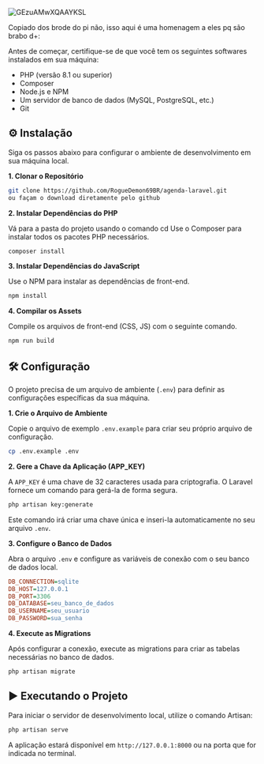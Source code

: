 
![GEzuAMwXQAAYKSL](https://github.com/user-attachments/assets/7fe12dc9-701d-4b64-b759-c53a5f3878c4)



Copiado dos brode do pi não, isso aqui é uma homenagem a eles pq são brabo d+:

Antes de começar, certifique-se de que você tem os seguintes softwares instalados em sua máquina:

* PHP (versão 8.1 ou superior)
* Composer
* Node.js e NPM
* Um servidor de banco de dados (MySQL, PostgreSQL, etc.)
* Git

## ⚙️ Instalação

Siga os passos abaixo para configurar o ambiente de desenvolvimento em sua máquina local.

**1. Clonar o Repositório**

```bash
git clone https://github.com/RogueDemon69BR/agenda-laravel.git
ou façam o download diretamente pelo github
```

**2. Instalar Dependências do PHP**

Vá para a pasta do projeto usando o comando cd
Use o Composer para instalar todos os pacotes PHP necessários.

```bash
composer install
```

**3. Instalar Dependências do JavaScript**

Use o NPM para instalar as dependências de front-end.

```bash
npm install
```

**4. Compilar os Assets**

Compile os arquivos de front-end (CSS, JS) com o seguinte comando.

```bash
npm run build
```

## 🛠️ Configuração

O projeto precisa de um arquivo de ambiente (`.env`) para definir as configurações específicas da sua máquina.

**1. Crie o Arquivo de Ambiente**

Copie o arquivo de exemplo `.env.example` para criar seu próprio arquivo de configuração.

```bash
cp .env.example .env
```

**2. Gere a Chave da Aplicação (APP_KEY)**

A `APP_KEY` é uma chave de 32 caracteres usada para criptografia. O Laravel fornece um comando para gerá-la de forma segura.

```bash
php artisan key:generate
```
Este comando irá criar uma chave única e inseri-la automaticamente no seu arquivo `.env`.

**3. Configure o Banco de Dados**

Abra o arquivo `.env` e configure as variáveis de conexão com o seu banco de dados local.

```ini
DB_CONNECTION=sqlite
DB_HOST=127.0.0.1
DB_PORT=3306
DB_DATABASE=seu_banco_de_dados
DB_USERNAME=seu_usuario
DB_PASSWORD=sua_senha
```

**4. Execute as Migrations**

Após configurar a conexão, execute as migrations para criar as tabelas necessárias no banco de dados.

```bash
php artisan migrate
```
## ▶️ Executando o Projeto

Para iniciar o servidor de desenvolvimento local, utilize o comando Artisan:

```bash
php artisan serve
```

A aplicação estará disponível em `http://127.0.0.1:8000` ou na porta que for indicada no terminal.
